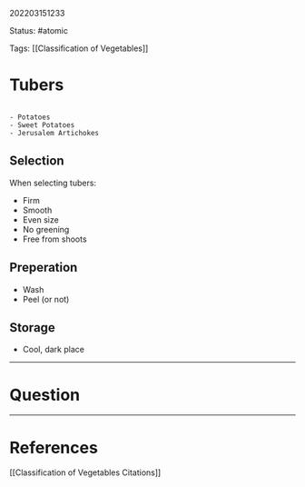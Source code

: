 202203151233

Status: #atomic

Tags: [[Classification of Vegetables]]

# Tubers
```ad-example

- Potatoes
- Sweet Potatoes
- Jerusalem Artichokes

```
## Selection
When selecting tubers:
- Firm
- Smooth
- Even size
- No greening
- Free from shoots
## Preperation
- Wash
- Peel (or not)
## Storage
- Cool, dark place

---
# Question


---
# References
[[Classification of Vegetables Citations]]